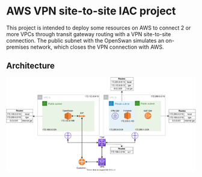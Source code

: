 # AWS VPN site-to-site IAC project

This project is intended to deploy some resources on AWS to connect 2 or more VPCs through transit gateway routing with a VPN site-to-site connection.
The public subnet with the OpenSwan simulates an on-premises network, which closes the VPN connection with AWS.

## Architecture

![Architecture](./images/architecture.svg)
